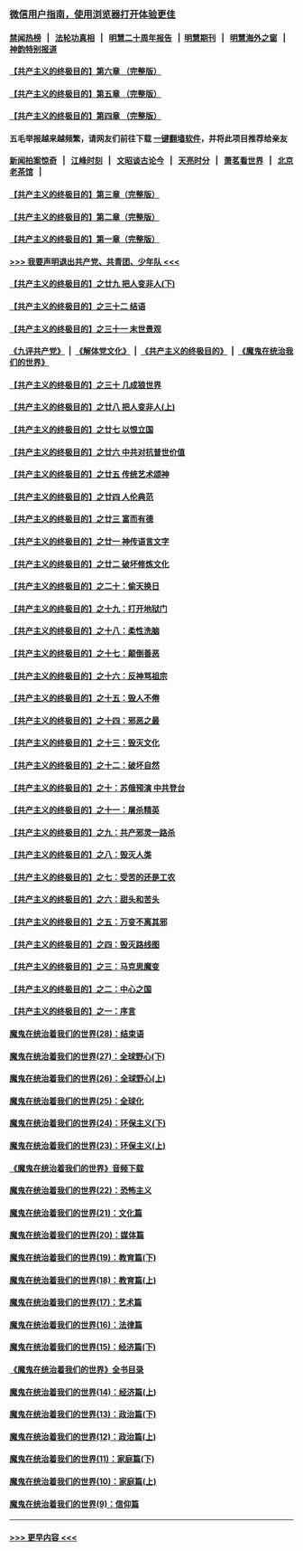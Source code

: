 ### [微信用户指南，使用浏览器打开体验更佳](https://github.com/gfw-breaker/banned-news1/blob/master/indexes/wechat-guide.md?t=0)
#### [禁闻热榜](热点新闻.md?t=0)  &nbsp;&nbsp;|&nbsp;&nbsp; [法轮功真相](https://github.com/gfw-breaker/truth/blob/master/README.md?t=0) &nbsp;&nbsp;|&nbsp;&nbsp; [明慧二十周年报告](https://github.com/gfw-breaker/mh-reports/blob/master/README.md?t=0) &nbsp;&nbsp;|&nbsp;&nbsp;[明慧期刊](https://github.com/gfw-breaker/mh-qikan) &nbsp;&nbsp;|&nbsp;&nbsp; [明慧海外之窗](https://github.com/gfw-breaker/mh-news/blob/master/README.md?t=0) &nbsp;&nbsp;|&nbsp;&nbsp; [神韵特别报道](https://github.com/gfw-breaker/mh-news/blob/master/shenyun.md?t=0)
#### [【共产主义的终极目的】第六章 （完整版）](../pages/nsc422/n11428913.md?t=02101333) 
#### [【共产主义的终极目的】第五章 （完整版）](../pages/nsc422/n11428912.md?t=02101333) 
#### [【共产主义的终极目的】第四章 （完整版）](../pages/nsc422/n11428907.md?t=02101333) 
#### 五毛举报越来越频繁，请网友们前往下载 [一键翻墙软件](https://github.com/gfw-breaker/ssr-accounts)，并将此项目推荐给亲友
#### [新闻拍案惊奇](https://github.com/gfw-breaker/banned-news1/blob/master/pages/link4.md) &nbsp;&nbsp;|&nbsp;&nbsp; [江峰时刻](https://github.com/gfw-breaker/banned-news1/blob/master/pages/link4.md) &nbsp;&nbsp;|&nbsp;&nbsp; [文昭谈古论今](https://github.com/gfw-breaker/banned-news1/blob/master/pages/link4.md) &nbsp;&nbsp;|&nbsp;&nbsp; [天亮时分](https://github.com/gfw-breaker/banned-news1/blob/master/pages/link4.md) &nbsp;&nbsp;|&nbsp;&nbsp; [萧茗看世界](https://github.com/gfw-breaker/banned-news1/blob/master/pages/link4.md) &nbsp;&nbsp;|&nbsp;&nbsp; [北京老茶馆](https://github.com/gfw-breaker/banned-news1/blob/master/pages/link4.md) &nbsp;&nbsp;|&nbsp;&nbsp; 
#### [【共产主义的终极目的】第三章（完整版）](../pages/nsc422/n11428848.md?t=02101333) 
#### [【共产主义的终极目的】第二章（完整版）](../pages/nsc422/n11428831.md?t=02101333) 
#### [【共产主义的终极目的】第一章（完整版）](../pages/nsc422/n11417651.md?t=02101333) 
#### [>>> 我要声明退出共产党、共青团、少年队 <<<](https://github.com/begood0513/goodnews/blob/master/quit/letter.md) 
#### [【共产主义的终极目的】之廿九 把人变非人(下)](../pages/nsc422/n11344140.md?t=02101333) 
#### [【共产主义的终极目的】之三十二 结语](../pages/nsc422/n11360535.md?t=02101333) 
#### [【共产主义的终极目的】之三十一 末世景观](../pages/nsc422/n11351129.md?t=02101333) 
#### [《九评共产党》](https://github.com/begood0513/9ping.md/blob/master/README.md) &nbsp;|&nbsp; [《解体党文化》](../../../../jtdwh.md/blob/master/README.md)  &nbsp;|&nbsp; [《共产主义的终极目的》](../../../../gczydzjmd.md/blob/master/README.md) &nbsp;|&nbsp; [《魔鬼在统治我们的世界》](../../../../mgztzwmdsj.md/blob/master/README.md) 
#### [【共产主义的终极目的】之三十 几成狼世界](../pages/nsc422/n11348280.md?t=02101333) 
#### [【共产主义的终极目的】之廿八 把人变非人(上)](../pages/nsc422/n11340492.md?t=02101333) 
#### [【共产主义的终极目的】之廿七 以恨立国](../pages/nsc422/n11336944.md?t=02101333) 
#### [【共产主义的终极目的】之廿六 中共对抗普世价值](../pages/nsc422/n11324785.md?t=02101333) 
#### [【共产主义的终极目的】之廿五 传统艺术颂神](../pages/nsc422/n11296396.md?t=02101333) 
#### [【共产主义的终极目的】之廿四 人伦典范](../pages/nsc422/n11296397.md?t=02101333) 
#### [【共产主义的终极目的】之廿三 富而有德](../pages/nsc422/n11283598.md?t=02101333) 
#### [【共产主义的终极目的】之廿一 神传语言文字](../pages/nsc422/n11263265.md?t=02101333) 
#### [【共产主义的终极目的】之廿二 破坏修炼文化](../pages/nsc422/n11245728.md?t=02101333) 
#### [【共产主义的终极目的】之二十：偷天换日](../pages/nsc422/n11238846.md?t=02101333) 
#### [【共产主义的终极目的】之十九：打开地狱门](../pages/nsc422/n11206376.md?t=02101333) 
#### [【共产主义的终极目的】之十八：柔性洗脑](../pages/nsc422/n11199994.md?t=02101333) 
#### [【共产主义的终极目的】之十七：颠倒善恶](../pages/nsc422/n11179782.md?t=02101333) 
#### [【共产主义的终极目的】之十六：反神骂祖宗](../pages/nsc422/n11166798.md?t=02101333) 
#### [【共产主义的终极目的】之十五：毁人不倦](../pages/nsc422/n11166792.md?t=02101333) 
#### [【共产主义的终极目的】之十四：邪恶之最](../pages/nsc422/n11150249.md?t=02101333) 
#### [【共产主义的终极目的】之十三：毁灭文化](../pages/nsc422/n11135227.md?t=02101333) 
#### [【共产主义的终极目的】之十二：破坏自然](../pages/nsc422/n11135214.md?t=02101333) 
#### [【共产主义的终极目的】之十：苏俄预演 中共登台](../pages/nsc422/n11118424.md?t=02101333) 
#### [【共产主义的终极目的】之十一：屠杀精英](../pages/nsc422/n11118442.md?t=02101333) 
#### [【共产主义的终极目的】之九：共产邪灵一路杀](../pages/nsc422/n11114139.md?t=02101333) 
#### [【共产主义的终极目的】之八：毁灭人类](../pages/nsc422/n11108503.md?t=02101333) 
#### [【共产主义的终极目的】之七：受苦的还是工农](../pages/nsc422/n11101809.md?t=02101333) 
#### [【共产主义的终极目的】之六：甜头和苦头](../pages/nsc422/n11096971.md?t=02101333) 
#### [【共产主义的终极目的】之五：万变不离其邪](../pages/nsc422/n11091285.md?t=02101333) 
#### [【共产主义的终极目的】之四：毁灭路线图](../pages/nsc422/n11086284.md?t=02101333) 
#### [【共产主义的终极目的】之三：马克思魔变](../pages/nsc422/n11061941.md?t=02101333) 
#### [【共产主义的终极目的】之二：中心之国](../pages/nsc422/n11047728.md?t=02101333) 
#### [【共产主义的终极目的】之一：序言](../pages/nsc422/n11086077.md?t=02101333) 
#### [魔鬼在统治着我们的世界(28)：结束语](../pages/nsc422/n10936246.md?t=02101333) 
#### [魔鬼在统治着我们的世界(27)：全球野心(下)](../pages/nsc422/n10928319.md?t=02101333) 
#### [魔鬼在统治着我们的世界(26)：全球野心(上)](../pages/nsc422/n10900318.md?t=02101333) 
#### [魔鬼在统治着我们的世界(25)：全球化](../pages/nsc422/n10788205.md?t=02101333) 
#### [魔鬼在统治着我们的世界(24)：环保主义(下)](../pages/nsc422/n10695307.md?t=02101333) 
#### [魔鬼在统治着我们的世界(23)：环保主义(上)](../pages/nsc422/n10688613.md?t=02101333) 
#### [《魔鬼在统治着我们的世界》音频下载](../pages/nsc422/n10635553.md?t=02101333) 
#### [魔鬼在统治着我们的世界(22)：恐怖主义](../pages/nsc422/n10614727.md?t=02101333) 
#### [魔鬼在统治着我们的世界(21)：文化篇](../pages/nsc422/n10597706.md?t=02101333) 
#### [魔鬼在统治着我们的世界(20)：媒体篇](../pages/nsc422/n10586579.md?t=02101333) 
#### [魔鬼在统治着我们的世界(19)：教育篇(下)](../pages/nsc422/n10564808.md?t=02101333) 
#### [魔鬼在统治着我们的世界(18)：教育篇(上)](../pages/nsc422/n10526970.md?t=02101333) 
#### [魔鬼在统治着我们的世界(17)：艺术篇](../pages/nsc422/n10499093.md?t=02101333) 
#### [魔鬼在统治着我们的世界(16)：法律篇](../pages/nsc422/n10485969.md?t=02101333) 
#### [魔鬼在统治着我们的世界(15)：经济篇(下)](../pages/nsc422/n10469975.md?t=02101333) 
#### [《魔鬼在统治着我们的世界》全书目录](../pages/nsc422/n10464261.md?t=02101333) 
#### [魔鬼在统治着我们的世界(14)：经济篇(上)](../pages/nsc422/n10457370.md?t=02101333) 
#### [魔鬼在统治着我们的世界(13)：政治篇(下)](../pages/nsc422/n10448270.md?t=02101333) 
#### [魔鬼在统治着我们的世界(12)：政治篇(上)](../pages/nsc422/n10444576.md?t=02101333) 
#### [魔鬼在统治着我们的世界(11)：家庭篇(下)](../pages/nsc422/n10440961.md?t=02101333) 
#### [魔鬼在统治着我们的世界(10)：家庭篇(上)](../pages/nsc422/n10435448.md?t=02101333) 
#### [魔鬼在统治着我们的世界(9)：信仰篇](../pages/nsc422/n10432159.md?t=02101333) 

----
#### [ >>> 更早内容 <<< ](../indexes/nsc422-earlier.md)
